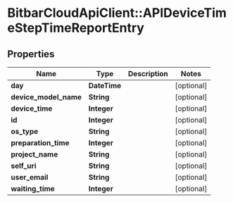 # BitbarCloudApiClient::APIDeviceTimeStepTimeReportEntry

## Properties
Name | Type | Description | Notes
------------ | ------------- | ------------- | -------------
**day** | **DateTime** |  | [optional] 
**device_model_name** | **String** |  | [optional] 
**device_time** | **Integer** |  | [optional] 
**id** | **Integer** |  | [optional] 
**os_type** | **String** |  | [optional] 
**preparation_time** | **Integer** |  | [optional] 
**project_name** | **String** |  | [optional] 
**self_uri** | **String** |  | [optional] 
**user_email** | **String** |  | [optional] 
**waiting_time** | **Integer** |  | [optional] 


